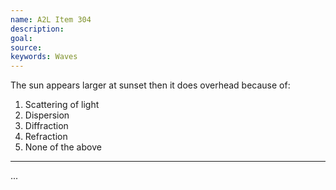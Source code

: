 ```yaml
---
name: A2L Item 304
description: 
goal: 
source: 
keywords: Waves
---
```


The sun appears larger at sunset then it does overhead because of:

1. Scattering of light
2. Dispersion
3. Diffraction
4. Refraction
5. None of the above

<hr/>


...
